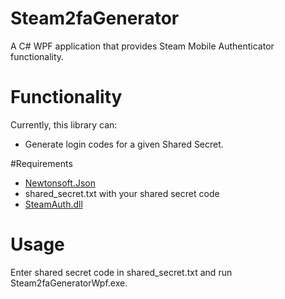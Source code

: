 # Steam2faGenerator
A C# WPF application that provides Steam Mobile Authenticator functionality. 

# Functionality
Currently, this library can:

* Generate login codes for a given Shared Secret. 

#Requirements

* [Newtonsoft.Json](http://www.newtonsoft.com/json)
* shared_secret.txt with your shared secret code
* [SteamAuth.dll](https://github.com/geel9/SteamAuth)

# Usage
Enter shared secret code in shared_secret.txt and run Steam2faGeneratorWpf.exe. 
